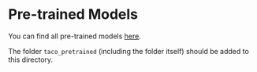 # Pre-trained Models

You can find all pre-trained models [here](https://drive.google.com/drive/u/3/folders/1fipYnvRT3vayNuGvhfuX1hL0ZC4mEAfs).

The folder ```taco_pretrained``` (including the folder itself) should be added to this directory.